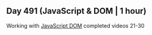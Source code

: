 ## Day 491 (JavaScript & DOM | 1 hour)

Working with [JavaScript DOM](https://ultimatecourses.com/learn/javascript-dom)
completed videos 21-30
